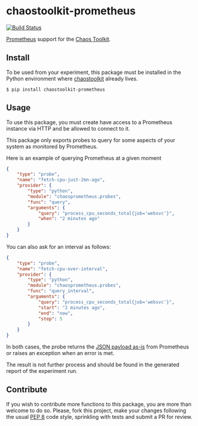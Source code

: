 # chaostoolkit-prometheus

[![Build Status](https://travis-ci.org/chaostoolkit/chaostoolkit-prometheus.svg?branch=master)](https://travis-ci.org/chaostoolkit/chaostoolkit-prometheus)

[Prometheus][prometheus] support for the [Chaos Toolkit][chaostoolkit].

[prometheus]: https://prometheus.io/
[chaostoolkit]: http://chaostoolkit.org/

## Install

To be used from your experiment, this package must be installed in the Python
environment where [chaostoolkit][] already lives.

[chaostoolkit]: https://github.com/chaostoolkit/chaostoolkit

```
$ pip install chaostoolkit-prometheus
```

## Usage

To use this package, you must create have access to a Prometheus instance via
HTTP and be allowed to connect to it.

This package only exports probes to query for some aspects of your system as
monitored by Prometheus.

Here is an example of querying Prometheus at a given moment

```json
{
    "type": "probe",
    "name": "fetch-cpu-just-2mn-ago",
    "provider": {
        "type": "python",
        "module": "chaosprometheus.probes",
        "func": "query",
        "arguments": {
            "query": "process_cpu_seconds_total{job='websvc'}",
            "when": "2 minutes ago"
        }
    }
}
```

You can also ask for an interval as follows:

```json
{
    "type": "probe",
    "name": "fetch-cpu-over-interval",
    "provider": {
        "type": "python",
        "module": "chaosprometheus.probes",
        "func": "query_interval",
        "arguments": {
            "query": "process_cpu_seconds_total{job='websvc'}",
            "start": "2 minutes ago",
            "end": "now",
            "step": 5
        }
    }
}
```

In both cases, the probe returns the [JSON payload as-is][api] from Prometheus
or raises an exception when an error is met.

[api]: https://prometheus.io/docs/querying/api/

The result is not further process and should be found in the generated report
of the experiment run.

## Contribute

If you wish to contribute more functions to this package, you are more than
welcome to do so. Please, fork this project, make your changes following the
usual [PEP 8][pep8] code style, sprinkling with tests and submit a PR for
review.

[pep8]: https://pycodestyle.readthedocs.io/en/latest/
